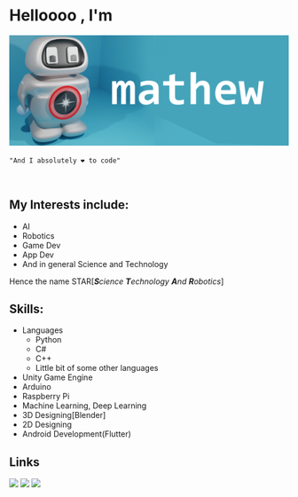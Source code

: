 # Helloooo , I'm 
<img align="up" src="githubbanner.png">

`"And I absolutely ❤ to code"`
 <p>&nbsp;</p>
 
 ## My Interests include:
 - AI<br>
 - Robotics<br>
 - Game Dev<br>
 - App Dev<br>
 - And in general Science and Technology<br>

 Hence the name STAR[***S**cience **T**echnology **A**nd **R**obotics*] 

## Skills:
- Languages
  - Python
  - C#
  - C++
  - Little bit of some other languages
- Unity Game Engine
- Arduino
- Raspberry Pi
- Machine Learning, Deep Learning
- 3D Designing[Blender]
- 2D Designing
- Android Development(Flutter)

## Links


[<img src="https://github.com/mathew4STAR/mathew4STAR/blob/main/staronemoregithub2.png" width="300" >](https://s-t-a-r-game.itch.io/)
[<img src="https://github.com/mathew4STAR/mathew4STAR/blob/main/mail.png" width="100" >](mailto:mathewph249@gmail.com)
[<img src="https://github.com/mathew4STAR/mathew4STAR/blob/main/TWEET.png" width="200" >](https://twitter.com/STAR58287000)

<!---
Star-Code6/Star-Code6 is a ✨ special ✨ repository because its `README.md` (this file) appears on your GitHub profile.
You can click the Preview link to take a look at your changes.
--->
